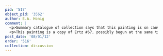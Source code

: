 ```yaml
---
pid: '517'
object_pid: '3562'
author: E.A. Honig
comment: |
  <p>Summary catalogue of collection says that this painting is on canvas although it has been noted elsewhere as on panel, which seems more likely. We have followed collection catalogue on front page.</p>
  <p>This painting is a copy of Ertz #67, possibly begun at the same time as that one but completed five years later.</p>
post_date: '08/01/12'
order: '516'
collection: discussion
---
```

